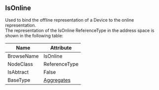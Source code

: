 <!-- objecttype -->
## IsOnline
Used to bind the offline representation of a Device to the online representation.  
The representation of the IsOnline ReferenceType in the address space is shown in the following table:  

|Name|Attribute|
|---|---|
|BrowseName|IsOnline|
|NodeClass|ReferenceType|
|IsAbtract|False|
|BaseType|[Aggregates](../../../Core/Part3/ReferenceTypes/Aggregates/readme.md)|

